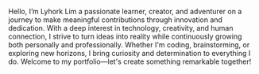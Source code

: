 <!-- Write your biography here. Tell the world about yourself. Link to your favorite [subreddit](http://reddit.com). You can put a picture in, too. The code is already in, just name your picture `prof_pic.jpg` and put it in the `img/` folder.

Put your address / P.O. box / other info right below your picture. You can also disable any these elements by editing `profile` property of the YAML header of your `_pages/about.md`. Edit `_bibliography/papers.bib` and Jekyll will render your [publications page](/al-folio/publications/) automatically.

Link to your social media connections, too. This theme is set up to use [Font Awesome icons](https://fontawesome.com/) and [Academicons](https://jpswalsh.github.io/academicons/), like the ones below. Add your Facebook, Twitter, LinkedIn, Google Scholar, or just disable all of them. -->
Hello, I’m Lyhork Lim a passionate learner, creator, and adventurer on a journey to make meaningful contributions through innovation and dedication. With a deep interest in technology, creativity, and human connection, I strive to turn ideas into reality while continuously growing both personally and professionally. Whether I'm coding, brainstorming, or exploring new horizons, I bring curiosity and determination to everything I do. Welcome to my portfolio—let's create something remarkable together!